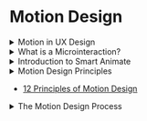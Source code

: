 # Motion Design

<details>
  <summary>Motion in UX Design</summary>

Motion design combines graphic design principles with animation techniques to create dynamic and meaningful visuals. Here are common misconceptions about the field, along with the realities:

#### 1. Motion Design Is Just Animation
**Misconception:** It's simply about moving objects.  
**Reality:** Motion design integrates graphic design, typography, storytelling, and interaction to enhance user experiences and convey information clearly.

#### 2. Motion Design Is Easy
**Misconception:** Motion graphics are quick and simple to produce.  
**Reality:** Motion design demands deep understanding of timing, physics, storytelling, and design software. It often includes planning, storyboarding, and refining.

#### 3. Motion Design Doesn't Require Strong Design Skills
**Misconception:** Animated design doesn't need the same visual skills as static design.  
**Reality:** Strong graphic design skills (color theory, typography, layout) are essential. Motion designers must create visuals that are both attractive and functional.

#### 4. Motion Design Is Only for Videos
**Misconception:** It’s limited to film and TV production.  
**Reality:** Motion design appears in UI/UX, mobile apps, websites, and digital interactions. It enhances usability by guiding users and providing visual feedback.

#### 5. Motion Design Is Expensive and Time-Consuming
**Misconception:** It always requires large budgets and lots of time.  
**Reality:** While high-end projects are intensive, many effective animations can be created quickly with modern tools and workflows.

#### 6. Motion Design Is Just a Trend
**Misconception:** It’s a temporary phase in digital design.  
**Reality:** Motion design is a foundational element of digital communication today and will continue to grow with advances in tech and interactivity.

#### 7. Anyone Can Do Motion Design
**Misconception:** Anyone can make motion graphics with tools like After Effects.  
**Reality:** While tools are accessible, professional motion design requires creative thinking, technical knowledge, and refined visual storytelling skills.

**Conclusion:**  
Understanding these misconceptions helps clarify the depth, skill, and significance required in modern motion design. It’s more than just movement—it’s intentional, strategic, and central to the way we design digital experiences today.

</details>

<details>
  <summary>What is a Microinteraction?</summary>

**microinteraction** is a small, single-use interaction that performs a specific, often functional purpose within a user interface. While subtle, microinteractions are essential because they improve the overall user experience by providing feedback, guiding tasks, or enhancing the visual appeal of a product. They typically consist of four parts: triggers, rules, feedback, and loops or modes.

### Key Components of a Microinteraction

#### Trigger
- The event that initiates the microinteraction.
- This could be a **user action** (e.g., clicking a button or hovering over an element) or a **system-generated event** (e.g., receiving a notification).

#### Rules
- The logic that defines what happens after the trigger occurs.
- Rules determine **how the microinteraction functions** and **what steps are taken** after it is triggered.

#### Feedback
- The response the user sees, hears, or feels after the trigger.
- Feedback is critical because it lets the user know their action has been recognized and informs them of the result.
- It can be:
  - **Visual**: color changes, animations
  - **Auditory**: sounds
  - **Tactile**: vibrations

#### Loops and Modes
- Optional elements that define what happens next.
- **Loops** determine whether a microinteraction repeats, ends, or changes over time.
- **Modes** change the interaction based on specific conditions (e.g., a toggle switch changing state).

Examples of Microinteractions
- **Liking a post**: Clicking a "like" button may change its color, trigger a small animation, or update a count.
- **Password strength indicator**: As you type, the bar or message updates to show password strength.
- **Pull to refresh**: A common mobile interaction where pulling down a list triggers an animation and content reload.
- **Loading spinner**: An animated icon that indicates a process is happening.
- **Toggle switch**: Smooth animation when switching states (on/off), providing clear feedback.

### Importance of Microinteractions

#### Enhance Usability
- Offer immediate feedback to make interfaces more intuitive
- Help users understand the result of their actions

#### Increase Engagement
- Make apps or websites feel polished and enjoyable
- Encourage users to spend more time interacting

#### Communicate Status
- Inform users of system states (downloads, submissions, etc.)
- Reduce uncertainty and anxiety

#### Guide User Behavior
- Subtle visual or functional cues direct users toward desired actions
- Avoid overwhelming users with instructions

### Conclusion
Overall, microinteractions play a crucial role in creating seamless and engaging user experiences by adding a layer of responsiveness and delight to digital products.

### Further Reading
- "Microinteractions: Designing with Details" by Dan Saffer
- [Nielsen Norman Group on Microinteractions](https://www.nngroup.com/articles/microinteractions/)
</details>


<details>
  <summary>Introduction to Smart Animate</summary>
  
![SmartAnimate](./imags/SmartAnimate-1.jpg "SmartAnimate")
![SmartAnimate](./imags/SmartAnimate-2.jpg "SmartAnimate")
![SmartAnimate](./imags/SmartAnimate-3.jpg "SmartAnimate")
![SmartAnimate](./imags/SmartAnimate-4.jpg "SmartAnimate")
![SmartAnimate](./imags/SmartAnimate-5.jpg "SmartAnimate")
![SmartAnimate](./imags/SmartAnimate-6.jpg "SmartAnimate")
![SmartAnimate](./imags/SmartAnimate-7.jpg "SmartAnimate")
![SmartAnimate](./imags/SmartAnimate-8.jpg "SmartAnimate")
![SmartAnimate](./imags/SmartAnimate-9.jpg "SmartAnimate")
</details>


<details>
  <summary>Motion Design Principles</summary>

### Purpose of Motion in UI
Motion design shows transitions between screens, explains how to use the app, and guides user attention. It should describe all animation rules clearly and practically.

### Animation Duration and Speed
- Animations must be **slow enough** for users to notice, but **fast enough** to avoid delays.
- Research shows the optimal speed range is **200–500 ms** based on human perception.
- Animations **under 100 ms** are too fast to be noticed.
- Animations **over 1 second** feel slow or boring.

#### Platform-Specific Timing
- **Mobile**: 200–300 ms (recommended by Material Design)
- **Tablet**: Add ~30% more → 400–450 ms
- **Wearables**: Reduce ~30% → 150–200 ms
- **Web**: Should be shorter, around **150–200 ms** for transitions due to user expectations of speed

For **decorative animations or attention grabbers**, these rules can be ignored.

#### Factors Influencing Duration
- Duration depends on **travel distance** and **object size**
- **Smaller changes** = faster animation
- **Larger elements or complex changes** = slightly longer durations look better
- When **multiple objects move**, the shortest path should finish first

📉 Avoid using motion blur—it's hard to reproduce on most devices and not suitable for UI

⏳ When list items appear (e.g., news cards), each item should be delayed by **20–25 ms**. If slower, it may irritate users.

---

### Easing Curves: Make Motion Feel Natural
**Easing** helps objects move naturally, not mechanically. Inspired by Disney’s "Illusion of Life".

#### Linear Motion
- Moves at a constant speed — unnatural to the human eye
- Only use for changes in **color** or **opacity**, not position

#### Ease-In (Acceleration)
- Starts slow and speeds up
- Use when an object exits the screen and won't return (e.g., dismissing a card)

#### Ease-Out (Deceleration)
- Starts fast and slows down
- Use when elements appear on screen from the outside

🎭 Even small curve adjustments change the feel of the animation dramatically. Use curves that mimic real-world physics.

---

### Motion Choreography
Think of UI motion like **ballet choreography** — transitions guide the user’s attention.

#### Types:
1. **Equal Interaction**
   - All elements follow the same animation rule
   - Items (e.g., cards) appear one by one in sequence (top to bottom)
   - Avoid showing everything at once or out of order — this distracts users

2. **Subordinate Interaction**
   - One central object gains focus, other elements animate in relation to it
   - Helps keep user attention where it matters
   - Useful for highlighting main content in complex layouts

📌 If animating many items, define a clear sequence and minimize simultaneous animations.

---

### Summary
UI animation should reflect the physical world: friction, acceleration, etc.
- Mimic natural motion to help users understand the interface
- If animation draws too much attention, **soften or remove** it
- Animation should never slow down the user

Remember: **Animation is more art than science** — always **test with real users**
</details>

- [12 Principles of Motion Design](https://app.uxcel.com/lessons/principles-of-ux-in-motion-959)

<details>
  <summary>The Motion Design Process</summary>

The motion design process involves several key steps that help ensure the final product is not only visually appealing but also effective in communicating the desired message.

### Step 1: Discovery and Research

This initial phase is all about understanding the project’s goals, the target audience, and the context in which the motion design will be used.
- **Understanding the Objectives**: Identify the purpose of the motion design (e.g., product demo, brand promotion, UI animation).
- **Audience Analysis**: Research the target audience to understand their preferences and behaviors.
- **Competitive Analysis**: Study what competitors are doing to find inspiration and identify ways to stand out.
- **Moodboards and Inspiration**: Collect visual references, color schemes, and animation styles to set the visual tone.

### Step 2: Design and Storyboard

Once research is complete, begin designing and creating storyboards.
- **Concept Development**: Create a concept that aligns with the project's goals.
- **Storyboarding**: Illustrate the animation sequence using visual frames to show timing and flow.
- **Designing Key Frames**: Create the major scenes or transition visuals that guide the animation.
- **Client Feedback**: Share the storyboard and key frames with stakeholders to align before animation.

### Step 3: Prototype

After design approval, start creating an animated prototype.
- **Animation**: Animate key frames with transitions and effects.
- **Interactivity (if needed)**: Add interaction to showcase user engagement (for UI/UX).
- **Tools and Software**: Use tools like After Effects, Adobe Animate, CSS, or JavaScript.
- **Refinement**: Iterate to fine-tune timing, pacing, and flow.

### Step 4: Testing

Ensure the prototype functions effectively and delivers the intended experience.
- **User Testing**: Test usability and user understanding, especially for UI animations.
- **Performance Testing**: Ensure smooth animation on various devices/platforms.
- **Client Review and Feedback**: Gather final input from stakeholders.
- **Final Adjustments**: Make last tweaks like timing fixes or sound effects.

### Conclusion

With testing and final adjustments complete, the motion design is ready for launch. Whether implemented in a website, app, or video, this structured process ensures the motion design is visually polished, functional, and impactful.

The steps of discovery, design, prototyping, and testing guarantee both aesthetic quality and communication effectiveness.
</details>
